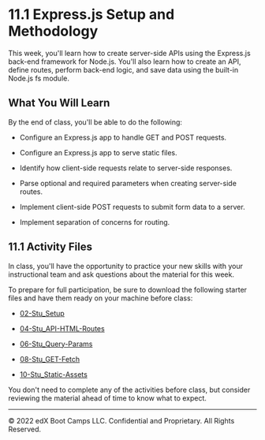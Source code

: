 # 11.1 Express.js Setup and Methodology
This week, you'll learn how to create server-side APIs using the Express.js back-end framework for Node.js. You'll also learn how to create an API, define routes, perform back-end logic, and save data using the built-in Node.js fs module.

## What You Will Learn
By the end of class, you'll be able to do the following:

* Configure an Express.js app to handle GET and POST requests.

* Configure an Express.js app to serve static files.

* Identify how client-side requests relate to server-side responses.

* Parse optional and required parameters when creating server-side routes.

* Implement client-side POST requests to submit form data to a server.

* Implement separation of concerns for routing.

## 11.1 Activity Files
In class, you'll have the opportunity to practice your new skills with your instructional team and ask questions about the material for this week.

To prepare for full participation, be sure to download the following starter files and have them ready on your machine before class:

* [02-Stu_Setup](https://static.fullstack-bootcamp.com/lesson-files/11-Express/02-Stu_Setup.zip)

* [04-Stu_API-HTML-Routes](https://static.fullstack-bootcamp.com/lesson-files/11-Express/04-Stu_API-HTML-Routes.zip)

* [06-Stu_Query-Params](https://static.fullstack-bootcamp.com/lesson-files/11-Express/06-Stu_Query-Params.zip)

* [08-Stu_GET-Fetch](https://static.fullstack-bootcamp.com/lesson-files/11-Express/08-Stu_GET-Fetch.zip)

* [10-Stu_Static-Assets](https://static.fullstack-bootcamp.com/lesson-files/11-Express/10-Stu_Static-Assets.zip)

You don't need to complete any of the activities before class, but consider reviewing the material ahead of time to know what to expect.

---
© 2022 edX Boot Camps LLC. Confidential and Proprietary. All Rights Reserved.